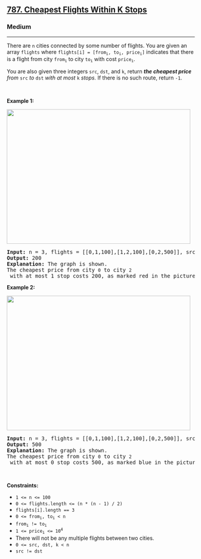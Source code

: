 <h2><a href="https://leetcode.com/problems/cheapest-flights-within-k-stops/">787. Cheapest Flights Within K Stops</a></h2><h3>Medium</h3><hr><div style="user-select: auto;"><p style="user-select: auto;">There are <code style="user-select: auto;">n</code> cities connected by some number of flights. You are given an array <code style="user-select: auto;">flights</code> where <code style="user-select: auto;">flights[i] = [from<sub style="user-select: auto;">i</sub>, to<sub style="user-select: auto;">i</sub>, price<sub style="user-select: auto;">i</sub>]</code> indicates that there is a flight from city <code style="user-select: auto;">from<sub style="user-select: auto;">i</sub></code> to city <code style="user-select: auto;">to<sub style="user-select: auto;">i</sub></code> with cost <code style="user-select: auto;">price<sub style="user-select: auto;">i</sub></code>.</p>

<p style="user-select: auto;">You are also given three integers <code style="user-select: auto;">src</code>, <code style="user-select: auto;">dst</code>, and <code style="user-select: auto;">k</code>, return <em style="user-select: auto;"><strong style="user-select: auto;">the cheapest price</strong> from </em><code style="user-select: auto;">src</code><em style="user-select: auto;"> to </em><code style="user-select: auto;">dst</code><em style="user-select: auto;"> with at most </em><code style="user-select: auto;">k</code><em style="user-select: auto;"> stops. </em>If there is no such route, return<em style="user-select: auto;"> </em><code style="user-select: auto;">-1</code>.</p>

<p style="user-select: auto;">&nbsp;</p>
<p style="user-select: auto;"><strong style="user-select: auto;">Example 1:</strong></p>
<img alt="" src="https://s3-lc-upload.s3.amazonaws.com/uploads/2018/02/16/995.png" style="height: 360px; width: 492px; user-select: auto;">
<pre style="user-select: auto;"><strong style="user-select: auto;">Input:</strong> n = 3, flights = [[0,1,100],[1,2,100],[0,2,500]], src = 0, dst = 2, k = 1
<strong style="user-select: auto;">Output:</strong> 200
<strong style="user-select: auto;">Explanation:</strong> The graph is shown.
The cheapest price from city <code style="user-select: auto;">0</code> to city <code style="user-select: auto;">2</code> with at most 1 stop costs 200, as marked red in the picture.
</pre>

<p style="user-select: auto;"><strong style="user-select: auto;">Example 2:</strong></p>
<img alt="" src="https://s3-lc-upload.s3.amazonaws.com/uploads/2018/02/16/995.png" style="height: 360px; width: 492px; user-select: auto;">
<pre style="user-select: auto;"><strong style="user-select: auto;">Input:</strong> n = 3, flights = [[0,1,100],[1,2,100],[0,2,500]], src = 0, dst = 2, k = 0
<strong style="user-select: auto;">Output:</strong> 500
<strong style="user-select: auto;">Explanation:</strong> The graph is shown.
The cheapest price from city <code style="user-select: auto;">0</code> to city <code style="user-select: auto;">2</code> with at most 0 stop costs 500, as marked blue in the picture.
</pre>

<p style="user-select: auto;">&nbsp;</p>
<p style="user-select: auto;"><strong style="user-select: auto;">Constraints:</strong></p>

<ul style="user-select: auto;">
	<li style="user-select: auto;"><code style="user-select: auto;">1 &lt;= n &lt;= 100</code></li>
	<li style="user-select: auto;"><code style="user-select: auto;">0 &lt;= flights.length &lt;= (n * (n - 1) / 2)</code></li>
	<li style="user-select: auto;"><code style="user-select: auto;">flights[i].length == 3</code></li>
	<li style="user-select: auto;"><code style="user-select: auto;">0 &lt;= from<sub style="user-select: auto;">i</sub>, to<sub style="user-select: auto;">i</sub> &lt; n</code></li>
	<li style="user-select: auto;"><code style="user-select: auto;">from<sub style="user-select: auto;">i</sub> != to<sub style="user-select: auto;">i</sub></code></li>
	<li style="user-select: auto;"><code style="user-select: auto;">1 &lt;= price<sub style="user-select: auto;">i</sub> &lt;= 10<sup style="user-select: auto;">4</sup></code></li>
	<li style="user-select: auto;">There will not be any multiple flights between two cities.</li>
	<li style="user-select: auto;"><code style="user-select: auto;">0 &lt;= src, dst, k &lt; n</code></li>
	<li style="user-select: auto;"><code style="user-select: auto;">src != dst</code></li>
</ul>
</div>